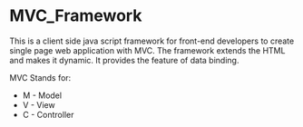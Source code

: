 # MVC_Framework

This is a client side java script framework for front-end developers to create single page web application with MVC. The framework extends the HTML and makes it dynamic. It provides the feature of data binding.

MVC Stands for:
* M - Model
* V - View
* C - Controller
